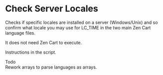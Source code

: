 # Check Server Locales
Checks if specific locales are installed on a server (Windows/Unix) and so confirm what locale you may use for LC_TIME in the two main Zen Cart language files.

It does not need Zen Cart to execute.

Instructions in the script.

Todo  
Rework arrays to parse languages as arrays.